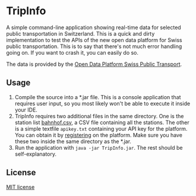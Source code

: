 # TripInfo
A simple command-line application showing real-time data for selected public transportation in Switzerland.
This is a quick and dirty implementation to test the APIs of the new open data platform for Swiss public transportation.
This is to say that there's not much error handling going on. If you want to crash it, you can easily do so.

The data is provided by the [Open Data Platform Swiss Public Transport](https://opentransportdata.swiss/en/).

## Usage
1. Compile the source into a *.jar file. This is a console application that requires user input, so you most likely won't be able to execute it inside your IDE.
2. TripInfo requires two additional files in the same directory. One is the station list [bahnhof.csv](https://opentransportdata.swiss/en/dataset/bhlist/resource_permalink/bahnhof.csv), a CSV file containing all the stations. The other is a simple textfile `apikey.txt` containing your API key for the platform. You can obtain it by [registering](https://opentransportdata.swiss/en/register/) on the platform. Make sure you have these two inside the same directory as the *.jar.
3. Run the application with `java -jar TripInfo.jar`. The rest should be self-explanatory.

## License
[MIT license](LICENSE)
